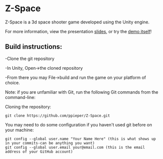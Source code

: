 # Z-Space

Z-Space is a 3d space shooter game developed using the Unity engine.

For more information, view the presentation [slides](https://docs.google.com/presentation/d/1kqJHjSi1A18qEM8UO5gtxkkAI7cDN0bZ_Y1ApMpq6-E/edit?usp=sharing), or try the [demo itself](https://ppieper.github.io/demos/general/z-space/)!

## Build instructions:

-Clone the git repository

-In Unity, Open->the cloned repository

-From there you may File->build and run the game on your platform of choice.

Note: if you are unfamiliar with Git, run the following Git commands from the command-line:

Cloning the repository:

	git clone https://github.com/ppieper/Z-Space.git

You may need to do some configuration if you haven't used git before on your machine:

	git config --global user.name "Your Name Here" (this is what shows up in your commits-can be anything you want)
	git config --global user.email your@email.com (this is the email address of your GitHub account)
